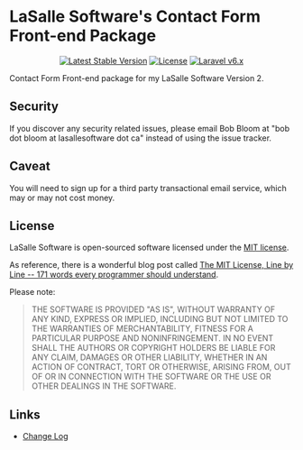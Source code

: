 # LaSalle Software's Contact Form Front-end Package

<p align="center">
<a href="https://packagist.org/packages/lasallesoftware/lsv2-contactformfrontend-pkg"><img src="https://poser.pugx.org/lasallesoftware/lsv2-contactformfrontend-pkg/v/stable.svg" alt="Latest Stable Version"></a>
<a href="https://packagist.org/packages/lasallesoftware/lsv2-contactformfrontend-pkg"><img src="https://poser.pugx.org/lasallesoftware/lsv2-contactformfrontend-pkg/license.svg" alt="License"></a>
<a href="https://laravel.com/"><img src="https://img.shields.io/badge/Laravel-v6-brightgreen.svg?style=flat-square" alt="Laravel v6.x"></a> 
</p>

Contact Form Front-end package for my LaSalle Software Version 2.

## Security

If you discover any security related issues, please email Bob Bloom at "bob dot bloom at lasallesoftware dot ca" instead of using the issue tracker.

## Caveat

You will need to sign up for a third party transactional email service, which may or may not cost money. 

## License

LaSalle Software is open-sourced software licensed under the [MIT license](https://opensource.org/licenses/MIT).

As reference, there is a wonderful blog post called [The MIT License, Line by Line -- 171 words every programmer should understand](https://writing.kemitchell.com/2016/09/21/MIT-License-Line-by-Line.html).

Please note:
>THE SOFTWARE IS PROVIDED "AS IS", WITHOUT WARRANTY OF ANY KIND, EXPRESS OR IMPLIED, INCLUDING BUT NOT LIMITED TO THE WARRANTIES OF MERCHANTABILITY, FITNESS FOR A PARTICULAR PURPOSE AND NONINFRINGEMENT. IN NO EVENT SHALL THE AUTHORS OR COPYRIGHT HOLDERS BE LIABLE FOR ANY CLAIM, DAMAGES OR OTHER LIABILITY, WHETHER IN AN ACTION OF CONTRACT, TORT OR OTHERWISE, ARISING FROM, OUT OF OR IN CONNECTION WITH THE SOFTWARE OR THE USE OR OTHER DEALINGS IN THE SOFTWARE.
>
## Links

* [Change Log](CHANGELOG.md)


